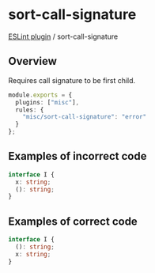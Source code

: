 # sort-call-signature

[ESLint plugin](https://ilyub.github.io/eslint-plugin-misc/) / sort-call-signature

## Overview

Requires call signature to be first child.

```ts
module.exports = {
  plugins: ["misc"],
  rules: {
    "misc/sort-call-signature": "error"
  }
};
```

## Examples of incorrect code

```ts
interface I {
  x: string;
  (): string;
}
```

## Examples of correct code

```ts
interface I {
  (): string;
  x: string;
}
```